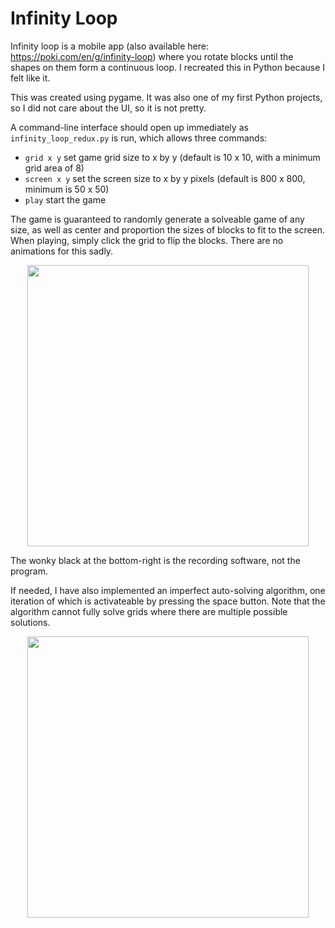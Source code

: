 # Infinity Loop

Infinity loop is a mobile app (also available here: https://poki.com/en/g/infinity-loop) where you rotate blocks until the shapes on them form a continuous loop. I recreated this in Python because I felt like it.

This was created using pygame. It was also one of my first Python projects, so I did not care about the UI, so it is not pretty.

A command-line interface should open up immediately as `infinity_loop_redux.py` is run, which allows three commands:
- `grid x y` set game grid size to x by y (default is 10 x 10, with a minimum grid area of 8)
- `screen x y` set the screen size to x by y pixels (default is 800 x 800, minimum is 50 x 50)
- `play` start the game

The game is guaranteed to randomly generate a solveable game of any size, as well as center and proportion the sizes of blocks to fit to the screen. When playing, simply click the grid to flip the blocks. There are no animations for this sadly.

<p align="center">
<img src="small.gif" width="450" height="450"/>
</p>

The wonky black at the bottom-right is the recording software, not the program.

If needed, I have also implemented an imperfect auto-solving algorithm, one iteration of which is activateable by pressing the space button. Note that the algorithm cannot fully solve grids where there are multiple possible solutions.

<p align="center">
<img src="big.gif" width="450" height="450"/>
</p>

